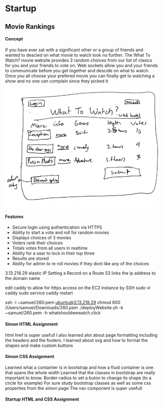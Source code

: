 # Startup
## Movie Rankings
#### Concept
If you have ever sat with a significant other or a group of friends and wanted to descied on what movie to watch look no further. The What To Watch? movie website provides 3 random choices from our list of clasics for you and your friends to vote on. Web sockets allow you and your friends to communicate before you get together and descide on what to watch. Once you all choose your prefered movie you can finally get to watching a show and no one can complain since they picked it.

![Mock](260-startup.jpg)
#### Features
- Secure login using authentication via HTTPS 
- Ability to start a vote and roll for random movies
- Displays choices of 3 movies
- Voters rank their choices
- Totals votes from all users in realtime
- Ability for a user to lock in their top three
- Results are stored
- Ability for admin to re roll movies if they dont like any of the choices



3.13.218.29 elastic IP
Setting a Record on a Route 53 links the ip address to the domain name

edit caddy to allow for https access on the EC2 instance by SSH
sudo vi caddy 
sudo service caddy restart

ssh -i ~samuel/260.pem ubuntu@3.13.218.29
chmod  600 /Users/samuel/Downloads/260.pem
./deployWebsite.sh -k ~samuel/260.pem -h whatshouldwewatch.click

#### Simon HTML Assignment
html href is super usefull 
I also learned alot about page formatting including the headers and the footers.
I learned about svg and how to format the shapes and make custom buttons

#### Simon CSS Assignment
Learned what a containter is in bootstrap and how a fluid container is one that spans the whole width
Learned that the classes in bootstrap are really important to know.
Border-radius to set a buton to change its shape (to a circle for example)
For sure study bootstrap classes as well as some css properties from the simon page
The nav component is super usefull

#### Startup HTML and CSS Assignment

